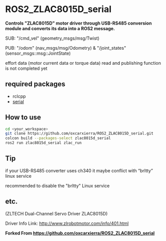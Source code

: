 # ROS2_ZLAC8015D_serial


**Controls "ZLAC8015D" motor driver through USB-RS485 conversion module and converts its data into a ROS2 message.**


SUB: "/cmd_vel" (geometry_msgs/msg/Twist)

PUB: "/odom"  (nav_msgs/msg/Odometry)  &  "/joint_states"  (sensor_msgs::msg::JointState)


effort data (motor current data or torque data) read and publishing function is not completed yet



## required packages

- rclcpp
- [serial](https://github.com/wjwwood/serial)



## How to use

```bash
cd <your_workspace>
git clone https://github.com/oxcarxierra/ROS2_ZLAC8015D_serial.git
colcon build --packages-select zlac8015d_serial
ros2 run zlac8015d_serial zlac_run
```



## Tip

if your USB-RS485 converter uses ch340 it maybe conflict with “brltty” linux service

recommended to disable the "brltty" Linux service



## etc.

(ZLTECH Dual-Channel Servo Driver ZLAC8015D)

Driver Info Link: http://www.zlrobotmotor.com/info/401.html


**Forked From https://github.com/oxcarxierra/ROS2_ZLAC8015D_serial**
